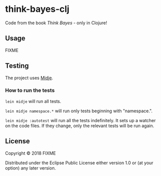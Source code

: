 # think-bayes-clj

Code from the book _Think Bayes_ - only in Clojure!

## Usage

FIXME

## Testing

The project uses [Midje](https://github.com/marick/Midje/).

### How to run the tests

`lein midje` will run all tests.

`lein midje namespace.*` will run only tests beginning with "namespace.".

`lein midje :autotest` will run all the tests indefinitely. It sets up a
watcher on the code files. If they change, only the relevant tests will be
run again.

## License

Copyright © 2018 FIXME

Distributed under the Eclipse Public License either version 1.0 or (at
your option) any later version.
